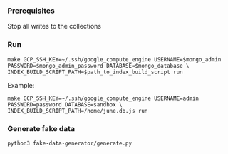 ### Prerequisites
Stop all writes to the collections

### Run
`make GCP_SSH_KEY=~/.ssh/google_compute_engine USERNAME=$mongo_admin PASSWORD=$mongo_admin_password DATABASE=$mongo_database \
INDEX_BUILD_SCRIPT_PATH=$path_to_index_build_script run`

Example:

`make GCP_SSH_KEY=~/.ssh/google_compute_engine USERNAME=admin PASSWORD=password DATABASE=sandbox \
INDEX_BUILD_SCRIPT_PATH=/home/june.db.js run`

### Generate fake data
`python3 fake-data-generator/generate.py`